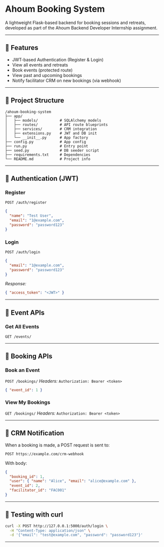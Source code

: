 # Ahoum Booking System

A lightweight Flask-based backend for booking sessions and retreats, developed as part of the Ahoum Backend Developer Internship assignment.

---

## 🚀 Features

- JWT-based Authentication (Register & Login)
- View all events and retreats
- Book events (protected route)
- View past and upcoming bookings
- Notify facilitator CRM on new bookings (via webhook)

---

## 📁 Project Structure

```
/ahoum-booking-system
├── app/
│   ├── models/          # SQLAlchemy models
│   ├── routes/          # API route blueprints
│   ├── services/        # CRM integration
│   ├── extensions.py    # JWT and DB init
│   └── __init__.py      # App factory
├── config.py            # App config
├── run.py               # Entry point
├── seed.py              # DB seeder script
├── requirements.txt     # Dependencies
└── README.md            # Project info
```


---

## 🔐 Authentication (JWT)

### Register
`POST /auth/register`
```json
{
  "name": "Test User",
  "email": "1@example.com",
  "password": "password123"
}
```

### Login
`POST /auth/login`
```json
{
  "email": "1@example.com",
  "password": "password123"
}
```
_Response:_
```json
{ "access_token": "<JWT>" }
```

---

## 📅 Event APIs

### Get All Events
`GET /events/`

---

## 📝 Booking APIs

### Book an Event
`POST /bookings/`
_Headers:_ `Authorization: Bearer <token>`
```json
{ "event_id": 1 }
```

### View My Bookings
`GET /bookings/`
_Headers:_ `Authorization: Bearer <token>`

---

## 🔔 CRM Notification

When a booking is made, a POST request is sent to:
```
POST https://example.com/crm-webhook
```
With body:
```json
{
  "booking_id": 1,
  "user": { "name": "Alice", "email": "alice@example.com" },
  "event_id": 2,
  "facilitator_id": "FAC001"
}
```

---

## 🧪 Testing with curl
```bash
curl -X POST http://127.0.0.1:5000/auth/login \
  -H "Content-Type: application/json" \
  -d '{"email": "test@example.com", "password": "password123"}'
```

---